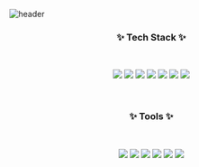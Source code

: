 ![header](https://capsule-render.vercel.app/api?type=waving&color=0:FCE38A,100:F38181&fontColor=ffffff&fontAlignY=40&height=300&section=header&text=Sugyinbrs&fontSize=90&animation=fadeIn&desc=Front-end%20Developer&descSize=20&descAlignY=65)

<h3 align="center">✨ Tech Stack ✨</h3>

<br/>

<p align="center">
  <img
    src="https://img.shields.io/badge/React-61DAFB?style=flat-square&logo=React&logoColor=white"
  />
  <img
    src="https://img.shields.io/badge/TypeScript-3178C6?style=flat-square&logo=TypeScript&logoColor=white"
  />
  <img
    src="https://img.shields.io/badge/JavaScript-F7DF1E?style=flat-square&logo=JavaScript&logoColor=white"
  />
  <img
    src="https://img.shields.io/badge/HTML5-E34F26?style=flat-square&logo=HTML5&logoColor=white"
  />
  <img
    src="https://img.shields.io/badge/Sass-CC6699?style=flat-square&logo=Sass&logoColor=white"
  />
  <img
    src="https://img.shields.io/badge/styled-components
-DB7093?style=flat-square&logo=styled-components
&logoColor=white"
  />
  <img
    src="https://img.shields.io/badge/CSS3-1572B6?style=flat-square&logo=CSS3&logoColor=white"
  />
</p>

<br/>

<h3 align="center">✨ Tools ✨</h3>

<br/>

<p align="center">
  <img
    src="https://img.shields.io/badge/Git-F05032?style=flat-square&logo=Git&logoColor=white"
  />
  <img
    src="https://img.shields.io/badge/GitHub-181717?style=flat-square&logo=Github&logoColor=white"
  />
  <img
    src="https://img.shields.io/badge/Slack-4A154B?style=flat-square&logo=Slack&logoColor=white"
  />
  <img
    src="https://img.shields.io/badge/Trello-0052CC?style=flat-square&logo=Trello&logoColor=white"
  />
  <img
    src="https://img.shields.io/badge/Notion-000000?style=flat-square&logo=Notion&logoColor=white"
  />
  <img
    src="https://img.shields.io/badge/Postman-FF6C37?style=flat-square&logo=Postman&logoColor=white"
  />
</p>

